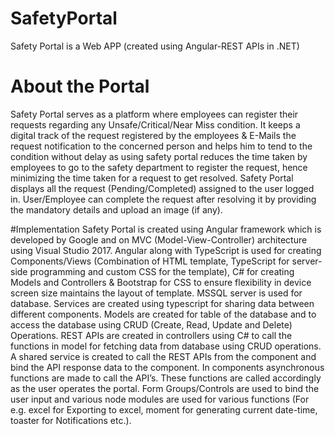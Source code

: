 # SafetyPortal
Safety Portal is a Web APP (created using Angular-REST APIs in .NET)


# About the Portal
Safety Portal serves as a platform where employees can register their requests regarding any Unsafe/Critical/Near Miss condition. It keeps a digital track of the request registered by the employees & E-Mails the request notification to the concerned person and helps him to tend to the condition without delay as using safety portal reduces the time taken by employees to go to the safety department to register the request, hence minimizing the time taken for a request to get resolved.
Safety Portal displays all the request (Pending/Completed) assigned to the user logged in. User/Employee can complete the request after resolving it by providing the mandatory details and upload an image (if any).


#Implementation
Safety Portal is created using Angular framework which is developed by Google and on MVC (Model-View-Controller) architecture using Visual Studio 2017. Angular along with TypeScript is used for creating Components/Views (Combination of HTML template, TypeScript for server-side programming and custom CSS for the template), C# for creating Models and Controllers & Bootstrap for CSS to ensure flexibility in device screen size maintains the layout of template. MSSQL server is used for database. Services are created using typescript for sharing data between different components. Models are created for table of the database and to access the database using CRUD (Create, Read, Update and Delete) Operations.
REST APIs are created in controllers using C# to call the functions in model for fetching data from database using CRUD operations. A shared service is created to call the REST APIs from the component and bind the API response data to the component. In components asynchronous functions are made to call the API’s. These functions are called accordingly as the user operates the portal. Form Groups/Controls are used to bind the user input and various node modules are used for various functions (For e.g. excel for Exporting to excel, moment for generating current date-time, toaster for Notifications etc.).
